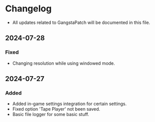 # Changelog

- All updates related to GangstaPatch will be documented in this file.

## 2024-07-28
### Fixed
- Changing resolution while using windowed mode.

## 2024-07-27
### Added
- Added in-game settings integration for certain settings.
- Fixed option 'Tape Player' not been saved.
- Basic file logger for some basic stuff.